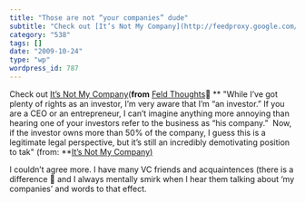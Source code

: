 ```yaml
---
title: "Those are not “your companies” dude"
subtitle: "Check out [It’s Not My Company](http://feedproxy.google.com/~r/FeldThoughts/~3/PyHZOmRdMI4/its-not-m..."
category: "538"
tags: []
date: "2009-10-24"
type: "wp"
wordpress_id: 787
---
```

Check out [It’s Not My Company](http://feedproxy.google.com/~r/FeldThoughts/~3/PyHZOmRdMI4/its-not-my-company.html)(**from** [Feld Thoughts](http://feeds.feedburner.com/feldthoughts)🙂
** "While I’ve got plenty of rights as an investor, I’m very aware that I’m “an investor.” If you are a CEO or an entrepreneur, I can’t imagine anything more annoying than hearing one of your investors refer to the business as “his company.”  Now, if the investor owns more than 50% of the company, I guess this is a legitimate legal perspective, but it’s still an incredibly demotivating position to tak" (from: **[It’s Not My Company) ](http://feedproxy.google.com/~r/FeldThoughts/~3/PyHZOmRdMI4/its-not-my-company.html) 

 I couldn’t agree more. I have many VC friends and acquaintences (there is a difference 🙂 and I always mentally smirk when I hear them talking about ‘my companies’ and words to that effect.
